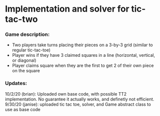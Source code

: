 # Implementation and solver for tic-tac-two

### Game description:
- Two players take turns placing their pieces on a 3-by-3 grid (similar to regular tic-tac-toe)
- Player wins if they have 3 claimed squares in a line (horizontal, vertical, or diagonal)
- Player claims square when they are the first to get 2 of their own piece on the square

### Updates:
10/2/20 (brian): Uploaded own base code, with possible TT2 implementation. No guarantee it actually works, and definetly not efficient.
9/30/20 (janise): uploaded tic tac toe, solver, and Game abstract class to use as base code
